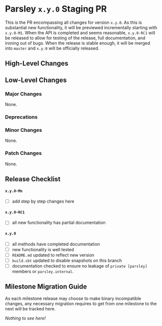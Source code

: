 <!-- Throughout this template, replace `x` and `y` with the relevant info -->
# Parsley `x.y.0` Staging PR
This is the PR encompassing all changes for version `x.y.0`. As this is substantial new functionality, it will be previewed incrementally starting with `x.y.0-M1`. When the API is completed and seems reasonable, `x.y.0-RC1` will be released to allow for testing of the release, full documentation, and ironing out of bugs. When the release is stable enough, it will be merged into `master` and `x.y.0` will be officially released.

## High-Level Changes
<!-- What is the _aim_ of this release? -->

## Low-Level Changes
<!-- Delete this if this is a minor change -->
### Major Changes
None.

<!-- Delete this if not relevant: includes future deprecation and enforced deprecation -->
### Deprecations

### Minor Changes
None.

### Patch Changes
None.

<!-- Optionally -->
<!--
### Internal Changes
None.
-->

## Release Checklist
#### `x.y.0-Mn`
* [ ] add step by step changes here

#### `x.y.0-RC1`
* [ ] all new functionality has partial documentation

#### `x.y.0`
* [ ] all methods have completed documentation
* [ ] new functionality is well tested
* [ ] `README.md` updated to reflect new version
* [ ] `build.sbt` updated to disable snapshots on this branch
* [ ] documentation checked to ensure no leakage of `private [parsley]` members or `parsley.internal`.

## Milestone Migration Guide
As each milestone release may choose to make binary incompatible changes, any necessary migration requires to get from one milestone to the next will be tracked here.

<!-- Remove this when the first milestone is ready: if this is a MAJOR release then provide migration from latest-release, and "No changes required" for MINOR releases. -->
_Nothing to see here!_
<!--
| From | To | Necessary Changes |
|:----:|:--:|-------------------|
| `<previous-version>` | `x.y.0-M1` | <see above> |
-->

